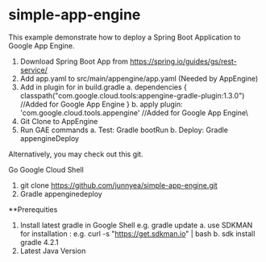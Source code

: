 # simple-app-engine

This example demonstrate how to deploy a Spring Boot Application to Google App Engine.


1. Download Spring Boot App from https://spring.io/guides/gs/rest-service/
2. Add app.yaml to src/main/appengine/app.yaml (Needed by AppEngine)
3. Add in plugin for in build.gradle
  a. dependencies {
  classpath("com.google.cloud.tools:appengine-gradle-plugin:1.3.0") //Added for Google App Engine
  }
  b. apply plugin: 'com.google.cloud.tools.appengine' //Added for Google App Engine\
4. Git Clone to AppEngine
5. Run GAE commands
  a. Test: Gradle bootRun
  b. Deploy: Gradle appengineDeploy
  
  
  Alternatively, you may check out this git.
  
  Go Google Cloud Shell
  1. git clone https://github.com/junnyea/simple-app-engine.git
  2. Gradle appenginedeploy
  
  
  **Prerequities
  1. Install latest gradle in Google Shell e.g. gradle update
      a. use SDKMAN for installation : e.g. curl -s "https://get.sdkman.io" | bash
      b. sdk install gradle 4.2.1
  2. Latest Java Version 
  
